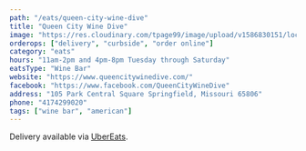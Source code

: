 ```yaml
---
path: "/eats/queen-city-wine-dive"
title: "Queen City Wine Dive"
image: "https://res.cloudinary.com/tpage99/image/upload/v1586830151/local417eats/local417eatslogo.png"
orderops: ["delivery", "curbside", "order online"]
category: "eats"
hours: "11am-2pm and 4pm-8pm Tuesday through Saturday"
eatsType: "Wine Bar"
website: "https://www.queencitywinedive.com/"
facebook: "https://www.facebook.com/QueenCityWineDive"
address: "105 Park Central Square Springfield, Missouri 65806"
phone: "4174299020"
tags: ["wine bar", "american"]
---
```


Delivery available via [UberEats](https://www.ubereats.com/springfield-mo/food-delivery/queen-city-wine-dive/8XUvr9dvTXSlc_ldGyBY_w).